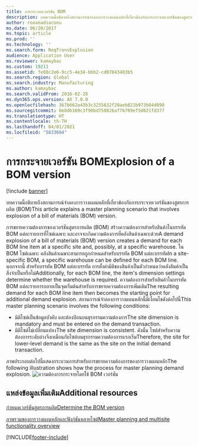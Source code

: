 ```yaml
---
title: การกระจายเวอร์ชัน BOM
description: บทความนี้อธิบายถึงสถานการณ์จำลองการวางแผนหลักที่เกี่ยวข้องกับการกระจายเวอร์ชันของสูตรการผลิต (BOM)
author: roxanadiaconu
ms.date: 06/20/2017
ms.topic: article
ms.prod: ''
ms.technology: ''
ms.search.form: ReqTransExplosion
audience: Application User
ms.reviewer: kamaybac
ms.custom: 19211
ms.assetid: fe08c2e6-9cc5-4e34-bbb2-cd07843403b5
ms.search.region: Global
ms.search.industry: Manufacturing
ms.author: kamaybac
ms.search.validFrom: 2016-02-28
ms.dyn365.ops.version: AX 7.0.0
ms.openlocfilehash: 367b662a43b3c3255632f20aeb821b973b04d890
ms.sourcegitcommit: 0e8db169c3f90bd750826af76709ef5d621fd377
ms.translationtype: HT
ms.contentlocale: th-TH
ms.lasthandoff: 04/01/2021
ms.locfileid: "5833604"
---
```

# <a name="explosion-of-a-bom-version"></a><span data-ttu-id="c0720-103">การกระจายเวอร์ชัน BOM</span><span class="sxs-lookup"><span data-stu-id="c0720-103">Explosion of a BOM version</span></span>

[!include [banner](../includes/banner.md)]

<span data-ttu-id="c0720-104">บทความนี้อธิบายถึงสถานการณ์จำลองการวางแผนหลักที่เกี่ยวข้องกับการกระจายเวอร์ชันของสูตรการผลิต (BOM)</span><span class="sxs-lookup"><span data-stu-id="c0720-104">This article explains a master planning scenario that involves explosion of a bill of materials (BOM) version.</span></span>

<span data-ttu-id="c0720-105">การขยายความต้องการของเวอร์ชันสูตรการผลิต (BOM) สร้างความต้องการสำหรับสินค้าในบรรทัด BOM แต่ละรายการที่ไซต์เฉพาะ และอาจจะเกิดความต้องการที่คลังสินค้าเฉพาะด้วย</span><span class="sxs-lookup"><span data-stu-id="c0720-105">A demand explosion of a bill of materials (BOM) version creates a demand for each BOM line item at a specific site and, possibly, at a specific warehouse.</span></span> <span data-ttu-id="c0720-106">ใน BOM ไซต์เฉพาะ คลังสินค้าเฉพาะสามารถถูกกำหนดสำหรับบรรทัด BOM แต่ละบรรทัด</span><span class="sxs-lookup"><span data-stu-id="c0720-106">In a site-specific BOM, a specific warehouse can be defined for each BOM line.</span></span> <span data-ttu-id="c0720-107">นอกจากนี้ สำหรับบรรทัด BOM แต่ละบรรทัด การตั้งค่ามิติของสินค้าเป็นตัวกำหนดว่าคลังสินค้าเป็นสิ่งจำเป็นหรือไม่</span><span class="sxs-lookup"><span data-stu-id="c0720-107">Additionally, for each BOM line, the item's dimension settings determine whether the warehouse is required.</span></span> <span data-ttu-id="c0720-108">ความต้องการสำหรับสินค้าในบรรทัด BOM แต่ละรายการกลายเป็นจุดเริ่มต้นสำหรับการขยายความต้องการเพิ่มเติม</span><span class="sxs-lookup"><span data-stu-id="c0720-108">The resulting demand for each BOM line item then becomes the starting point for additional demand explosion.</span></span> <span data-ttu-id="c0720-109">สถานการณ์จำลองการวางแผนหลักนี้มีเงื่อนไขดังต่อไปนี้</span><span class="sxs-lookup"><span data-stu-id="c0720-109">This master planning scenario involves the following conditions:</span></span>

-   <span data-ttu-id="c0720-110">มิติไซต์เป็นข้อมูลบังคับ และต้องป้อนบนธุรกรรมความต้องการ</span><span class="sxs-lookup"><span data-stu-id="c0720-110">The site dimension is mandatory and must be entered on the demand transaction.</span></span>
-   <span data-ttu-id="c0720-111">มิติไซต์ไม่เปลี่ยนแปลง</span><span class="sxs-lookup"><span data-stu-id="c0720-111">The site dimension is consistent.</span></span> <span data-ttu-id="c0720-112">ดังนั้น ไซต์สำหรับความต้องการระดับล่างจึงเหมือนกับไซต์บนธุรกรรมความต้องการแรกเริ่ม</span><span class="sxs-lookup"><span data-stu-id="c0720-112">Therefore, the site for lower-level demand is the same as the site on the initial demand transaction.</span></span>

<span data-ttu-id="c0720-113">ภาพประกอบต่อไปนี้แสดงกระบวนการสำหรับการขยายความต้องการของการวางแผนหลัก</span><span class="sxs-lookup"><span data-stu-id="c0720-113">The following illustration shows how the process for master planning demand explosion.</span></span> ![ความต้องการกระจายโดยใช้ BOM เวอร์ชัน](./media/multisitedemandexplosionscenariousingbomversion.gif)

<a name="additional-resources"></a><span data-ttu-id="c0720-115">แหล่งข้อมูลเพิ่มเติม</span><span class="sxs-lookup"><span data-stu-id="c0720-115">Additional resources</span></span>
--------

[<span data-ttu-id="c0720-116">กำหนดเวอร์ชันสูตรการผลิต</span><span class="sxs-lookup"><span data-stu-id="c0720-116">Determine the BOM version</span></span>](master-plan-bom-version-determined.md)

[<span data-ttu-id="c0720-117">ภาพรวมของการวางแผนหลักและฟังก์ชันหลายไซต์</span><span class="sxs-lookup"><span data-stu-id="c0720-117">Master planning and multisite functionality overview</span></span>](master-plan-multisite-functionality.md)





[!INCLUDE[footer-include](../../includes/footer-banner.md)]